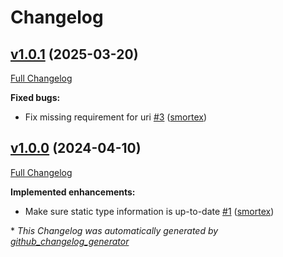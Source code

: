 # Changelog

## [v1.0.1](https://github.com/opus-codium/opensearch-ruby-cli/tree/v1.0.1) (2025-03-20)

[Full Changelog](https://github.com/opus-codium/opensearch-ruby-cli/compare/v1.0.0...v1.0.1)

**Fixed bugs:**

- Fix missing requirement for uri [\#3](https://github.com/opus-codium/opensearch-ruby-cli/pull/3) ([smortex](https://github.com/smortex))

## [v1.0.0](https://github.com/opus-codium/opensearch-ruby-cli/tree/v1.0.0) (2024-04-10)

[Full Changelog](https://github.com/opus-codium/opensearch-ruby-cli/compare/db66419f41d79ec468150c416a7929e5e0c9c4ee...v1.0.0)

**Implemented enhancements:**

- Make sure static type information is up-to-date [\#1](https://github.com/opus-codium/opensearch-ruby-cli/pull/1) ([smortex](https://github.com/smortex))



\* *This Changelog was automatically generated by [github_changelog_generator](https://github.com/github-changelog-generator/github-changelog-generator)*
